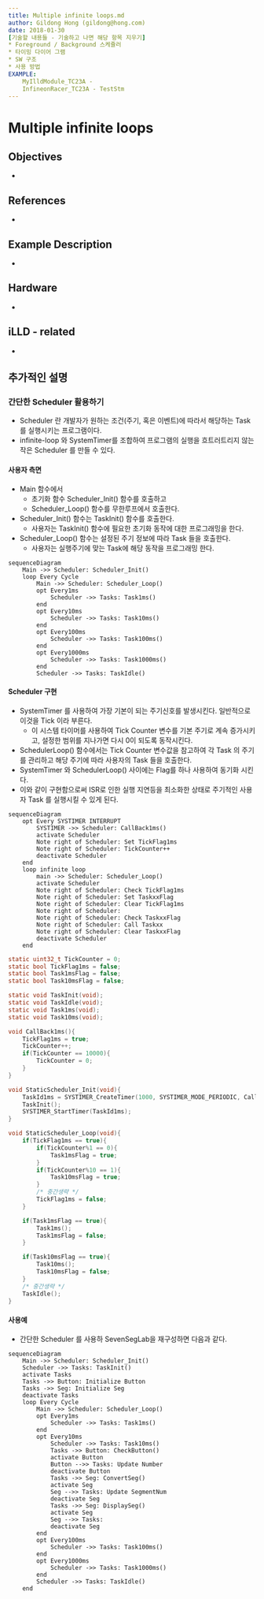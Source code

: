 ```yaml
---
title: Multiple infinite loops.md
author: Gildong Hong (gildong@hong.com)  
date: 2018-01-30
[기술할 내용들 - 기술하고 나면 해당 항목 지우기]
* Foreground / Background 스케쥴러
* 타이밍 다이어 그램
* SW 구조
* 사용 방법
EXAMPLE: 
	MyIlldModule_TC23A - 
	InfineonRacer_TC23A - TestStm
---
```


# Multiple infinite loops

## Objectives
*

## References
*

## Example Description 
*

## Hardware
* ​

## iLLD - related
*

## 추가적인 설명

### 간단한 Scheduler 활용하기

*   Scheduler 란 개발자가 원하는 조건(주기, 혹은 이벤트)에 따라서 해당하는 Task 를 실행시키는 프로그램이다.
*   infinite-loop 와 SystemTimer를 조합하여 프로그램의 실행을 흐트러트리지 않는 작은 Scheduler 를 만들 수 있다.

#### 사용자 측면

*   Main 함수에서 
    *   초기화 함수 Scheduler_Init() 함수를 호출하고
    *   Scheduler_Loop() 함수를 무한루프에서 호출한다.
*   Scheduler_Init() 함수는 TaskInit() 함수를 호출한다.
    *   사용자는 TaskInit() 함수에 필요한 초기화 동작에 대한 프로그래밍을 한다.
*   Scheduler_Loop() 함수는 설정된 주기 정보에 따라 Task 들을 호출한다.
    *   사용자는 실행주기에 맞는 Task에 해당 동작을 프로그래밍 한다.


```mermaid
sequenceDiagram
	Main ->> Scheduler: Scheduler_Init()
	loop Every Cycle
		Main ->> Scheduler: Scheduler_Loop()
        opt Every1ms
        	Scheduler ->> Tasks: Task1ms()
        end
        opt Every10ms
        	Scheduler ->> Tasks: Task10ms()
        end
        opt Every100ms
        	Scheduler ->> Tasks: Task100ms()
        end
        opt Every1000ms
        	Scheduler ->> Tasks: Task1000ms()
        end
       	Scheduler ->> Tasks: TaskIdle()

```

#### Scheduler 구현

*   SystemTimer 를 사용하여 가장 기본이 되는 주기신호를 발생시킨다.  일반적으로 이것을 Tick 이라 부른다.
    *   이 시스템 타이머를 사용하여 Tick Counter 변수를 기본 주기로 계속 증가시키고, 설정한 범위를 지나가면 다시 0이 되도록 동작시킨다.
*   SchedulerLoop() 함수에서는 Tick Counter 변수값을 참고하여 각 Task 의 주기를 관리하고 해당 주기에 따라 사용자의 Task 들을 호출한다.
*   SystemTimer 와 SchedulerLoop() 사이에는 Flag를 하나 사용하여 동기화 시킨다.
*   이와 같이 구현함으로써 ISR로 인한 실행 지연등을 최소화한 상태로 주기적인 사용자 Task 를 실행시킬 수 있게 된다.

```mermaid
sequenceDiagram
	opt Every SYSTIMER INTERRUPT
		SYSTIMER ->> Scheduler: CallBack1ms()
		activate Scheduler
		Note right of Scheduler: Set TickFlag1ms
		Note right of Scheduler: TickCounter++		
		deactivate Scheduler
	end
	loop infinite loop
		main ->> Scheduler: Scheduler_Loop()
		activate Scheduler
		Note right of Scheduler: Check TickFlag1ms
		Note right of Scheduler: Set TaskxxFlag
		Note right of Scheduler: Clear TickFlag1ms
		Note right of Scheduler:  		
		Note right of Scheduler: Check TaskxxFlag 		
		Note right of Scheduler: Call Taskxx 		
		Note right of Scheduler: Clear TaskxxFlag 		
		deactivate Scheduler
	end
```



```c
static uint32_t TickCounter = 0;
static bool TickFlag1ms = false;
static bool Task1msFlag = false;
static bool Task10msFlag = false;

static void TaskInit(void);
static void TaskIdle(void);
static void Task1ms(void);
static void Task10ms(void);

void CallBack1ms(){
	TickFlag1ms = true;
	TickCounter++;
	if(TickCounter == 10000){
		TickCounter = 0;
	}
}

void StaticScheduler_Init(void){
	TaskId1ms = SYSTIMER_CreateTimer(1000, SYSTIMER_MODE_PERIODIC, CallBack1ms, NULL);
	TaskInit();
	SYSTIMER_StartTimer(TaskId1ms);
}

void StaticScheduler_Loop(void){
	if(TickFlag1ms == true){
		if(TickCounter%1 == 0){
			Task1msFlag = true;
		}
		if(TickCounter%10 == 1){
			Task10msFlag = true;
		}
		/* 중간생략 */
        TickFlag1ms = false;
	}

	if(Task1msFlag == true){
		Task1ms();
		Task1msFlag = false;
	}

	if(Task10msFlag == true){
		Task10ms();
		Task10msFlag = false;
	}
	/* 중간생략 */
	TaskIdle();
}
```

#### 사용예 

*   간단한 Scheduler 를 사용하 SevenSegLab을 재구성하면 다음과 같다.

```mermaid
sequenceDiagram
	Main ->> Scheduler: Scheduler_Init()
	Scheduler ->> Tasks: TaskInit()
	activate Tasks
	Tasks ->> Button: Initialize Button
	Tasks ->> Seg: Initialize Seg
	deactivate Tasks
	loop Every Cycle
		Main ->> Scheduler: Scheduler_Loop()
        opt Every1ms
        	Scheduler ->> Tasks: Task1ms()
        end
        opt Every10ms
        	Scheduler ->> Tasks: Task10ms()
			Tasks ->> Button: CheckButton()
            activate Button
            Button -->> Tasks: Update Number
            deactivate Button
            Tasks ->> Seg: ConvertSeg()
            activate Seg
            Seg -->> Tasks: Update SegmentNum
            deactivate Seg
            Tasks ->> Seg: DisplaySeg()
            activate Seg
            Seg -->> Tasks: 
            deactivate Seg
        end
        opt Every100ms
        	Scheduler ->> Tasks: Task100ms()
        end
        opt Every1000ms
        	Scheduler ->> Tasks: Task1000ms()
        end
       	Scheduler ->> Tasks: TaskIdle()
    end
```

